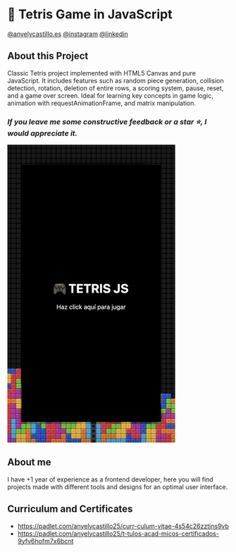 # 🧩 Tetris Game in JavaScript

[@anyelycastillo.es](https://anyelycastillo.es/)
[@instagram](https://www.instagram.com/arq.castilloaa/?hl=es)
[@linkedin](https://www.linkedin.com/in/anyely-castillo-duarte)

## About this Project

Classic Tetris project implemented with HTML5 Canvas and pure JavaScript. It includes features such as random piece generation, collision detection, rotation, deletion of entire rows, a scoring system, pause, reset, and a game over screen. Ideal for learning key concepts in game logic, animation with requestAnimationFrame, and matrix manipulation.
### _If you leave me some constructive feedback or a star ⭐, I would appreciate it._  

[![img](./readme.png)](https://tetrisgamejavascript.netlify.app/)

## About me

I have +1 year of experience as a frontend developer, here you will find projects made with different tools and designs for an optimal user interface.

## Curriculum and Certificates

- https://padlet.com/anyelycastillo25/curr-culum-vitae-4s54c26zztjns9vb
- https://padlet.com/anyelycastillo25/t-tulos-acad-micos-certificados-9yfv6hofm7x6bcnt 
